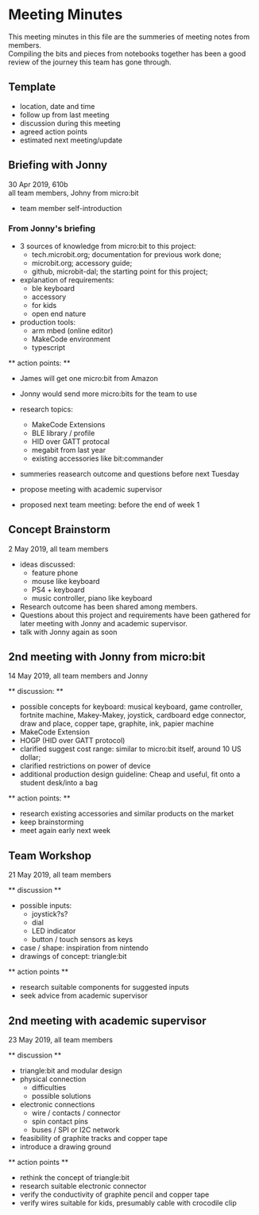 # Meeting Minutes  

This meeting minutes in this file are the summeries of meeting notes from members.  
Compiling the bits and pieces from notebooks together has been a good review of the journey this team has gone through.

## Template
- location, date and time  
- follow up from last meeting
- discussion during this meeting
- agreed action points  
- estimated next meeting/update

## Briefing with Jonny  
30 Apr 2019, 610b  
all team members, Johny from micro:bit  
- team member self-introduction
### From Jonny's briefing
- 3 sources of knowledge from micro:bit to this project:
    - tech.microbit.org; documentation for previous work done;
    - microbit.org; accessory guide;
    - github, microbit-dal; the starting point for this project;
- explanation of requirements:
    - ble keyboard
    - accessory
    - for kids
    - open end nature
- production tools:
    - arm mbed (online editor)
    - MakeCode environment
    - typescript  
    
** action points: **
- James will get one micro:bit from Amazon
- Jonny would send more micro:bits for the team to use
- research topics:
    - MakeCode Extensions
    - BLE library / profile
    - HID over GATT protocal
    - megabit from last year
    - existing accessories like bit:commander
- summeries reasearch outcome and questions before next Tuesday
- propose meeting with academic supervisor

- proposed next team meeting: before the end of week 1

## Concept Brainstorm
2 May 2019, all team members
- ideas discussed:
    - feature phone
    - mouse like keyboard
    - PS4 + keyboard
    - music controller, piano like keyboard
- Research outcome has been shared among members.
- Questions about this project and requirements have been gathered for later meeting with Jonny and academic supervisor.   
- talk with Jonny again as soon 

## 2nd meeting with Jonny from micro:bit
14 May 2019, all team members and Jonny  

** discussion: **
- possible concepts for keyboard: musical keyboard, game controller, fortnite machine, Makey-Makey, joystick, cardboard edge connector, draw and place, copper tape, graphite, ink, papier machine
- MakeCode Extension
- HOGP (HID over GATT protocol) 
- clarified suggest cost range: similar to micro:bit itself, around 10 US dollar;
- clarified restrictions on power of device
- additional production design guideline: Cheap and useful, fit onto a student desk/into a bag

** action points: **
- research existing accessories and similar products on the market
- keep brainstorming 
- meet again early next week

## Team Workshop 
21 May 2019, all team members

** discussion **
- possible inputs:
    - joystick?s?
    - dial
    - LED indicator
    - button / touch sensors as keys
- case / shape: inspiration from nintendo
- drawings of concept: triangle:bit

** action points **
- research suitable components for suggested inputs
- seek advice from academic supervisor

## 2nd meeting with academic supervisor
23 May 2019, all team members

** discussion **
- triangle:bit and modular design
- physical connection
    - difficulties
    - possible solutions
- electronic connections
    - wire / contacts / connector
    - spin contact pins
    - buses / SPI or I2C network
- feasibility of graphite tracks and copper tape
- introduce a drawing ground

** action points **
- rethink the concept of triangle:bit
- research suitable electronic connector
- verify the conductivity of graphite pencil and copper tape
- verify wires suitable for kids, presumably cable with crocodile clip

